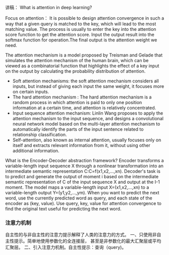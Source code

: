 讲稿：
What is attention in deep learning?

Focus on attention：
It is possible to design attention convergence in such a way that a given query is matched to the key, which will lead to the most matching value.
The process is usually to enter the key into the attention score function to get the attention score. Input the output result into the softmax function for operation.The final output is the attention weight we need.

The attention mechanism is a model proposed by Treisman and Gelade that simulates the attention mechanism of the human brain, which can be viewed as a combinatorial function that highlights the effect of a key input on the output by calculating the probability distribution of attention.

- Soft attention mechanisms:  the soft attention mechanism considers all inputs, but instead of giving each input the same weight, it focuses more on certain inputs.
- The hard attention mechanism : The hard attention mechanism is a random process in which attention is paid to only one position information at a certain time, and attention is relatively concentrated.
- Input sequence attention mechanism: Linlin Wang proposes to apply the attention mechanism to the input sequence, and designs a convolutional neural network model based on the multi-layer attention mechanism to automatically identify the parts of the input sentence related to relationship classification. 
- Self-attention, also known as internal attention, usually focuses only on itself and extracts relevant information from it, without using other additional information.

What is the Encoder-Decoder abstraction framework?
Encoder transforms a variable-length input sequence X through a nonlinear transformation into an intermediate semantic representation C:C=f(x1,x2,...,xn).
Decoder's task is to predict and generate the output of moment i based on the intermediate semantic representation of C of the input sequence X and output at the I-1 moment.
The model maps a variable-length input X=(x1,x2,...,xn) to a variable-length output Y=(y1,y2,...,ym).
When you want to predict the next word, use the currently predicted word as query, and each state of the encoder as (key, value). Use query, key, value for attention convergence to find the original text useful for predicting the next word.
### 注意力机制
自主性的与非自主性的注意力提示解释了人类的注意力的方式。
一、只使用非自主性提示。简单地使用参数化的全连接层， 甚至是非参数化的最大汇聚层或平均汇聚层。
二、引入注意力机制。自主性提示：查询（query)。
